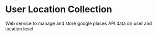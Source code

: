 # User Location Collection
Web service to manage and store google places API data on user and location level
